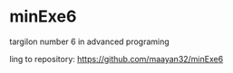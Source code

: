 # minExe6
targilon number 6 in advanced programing

ling to repository: https://github.com/maayan32/minExe6
